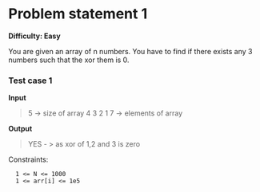 # Problem statement 1
**Difficulty: Easy**

 You are given an array of n numbers. You have to find if there exists any 3 numbers such that the xor them is 0.
### Test case 1

**Input** 

 >5 -> size of array
  4 3 2 1 7 -> elements of array

**Output** 
>YES - > as xor of 1,2 and 3 is zero


Constraints:
```
  1 <= N <= 1000
  1 <= arr[i] <= 1e5
```
